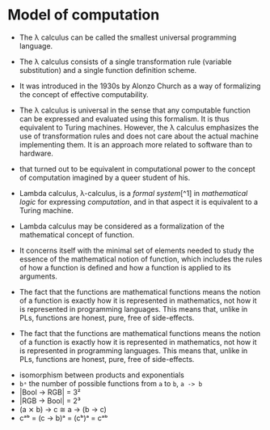 # Model of computation

* The λ calculus can be called the smallest universal programming language.
* The λ calculus consists of a single transformation rule (variable substitution) and a single function definition scheme.
* It was introduced in the 1930s by Alonzo Church as a way of formalizing the concept of effective computability.
* The λ calculus is universal in the sense that any computable function can be expressed and evaluated using this formalism. It is thus equivalent to Turing machines. However, the λ calculus emphasizes the use of transformation rules and does not care about the actual machine implementing them. It is an approach more related to software than to hardware.

* that turned out to be equivalent in computational power to the concept of computation imagined by a queer student of his.
* Lambda calculus, λ-calculus, is a *formal system*[^1] in *mathematical logic* for expressing *computation*, and in that aspect it is equivalent to a Turing machine.
* Lambda calculus may be considered as a formalization of the mathematical concept of function.

* It concerns itself with the minimal set of elements needed to study the essence of the mathematical notion of function, which includes the rules of how a function is defined and how a function is applied to its arguments.

* The fact that the functions are mathematical functions means the notion of a function is exactly how it is represented in mathematics, not how it is represented in programming languages. This means that, unlike in PLs, functions are honest, pure, free of side-effects.

* The fact that the functions are mathematical functions means the notion of a function is exactly how it is represented in mathematics, not how it is represented in programming languages. This means that, unlike in PLs, functions are honest, pure, free of side-effects.


- isomorphism between products and exponentials
- `bᵃ` the number of possible functions from `a` to `b`, `a -> b`
- |Bool -> RGB| = 3²
- |RGB -> Bool| = 2³
- (a ⨯ b) -> c ≅ a -> (b -> c)
- cᵃᵇ = (c -> b)ᵃ = (cᵇ)ᵃ = cᵃᵇ
